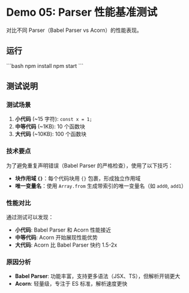 # Demo 05: Parser 性能基准测试

对比不同 Parser（Babel Parser vs Acorn）的性能表现。

## 运行

\`\`\`bash
npm install
npm start
\`\`\`

## 测试说明

### 测试场景

1. **小代码** (~15 字符): `const x = 1;`
2. **中等代码** (~1KB): 10 个函数块
3. **大代码** (~10KB): 100 个函数块

### 技术要点

为了避免重复声明错误（Babel Parser 的严格检查），使用了以下技巧：

- **块作用域 `{}`**：每个代码块用 `{}` 包裹，形成独立作用域
- **唯一变量名**：使用 `Array.from` 生成带索引的唯一变量名（如 `add0`, `add1`）

### 性能对比

通过测试可以发现：

- **小代码**: Babel Parser 和 Acorn 性能接近
- **中等代码**: Acorn 开始展现性能优势
- **大代码**: Acorn 比 Babel Parser 快约 1.5-2x

### 原因分析

- **Babel Parser**: 功能丰富，支持更多语法（JSX、TS），但解析开销更大
- **Acorn**: 轻量级，专注于 ES 标准，解析速度更快
